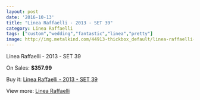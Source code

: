 ```yaml
---
layout: post
date: '2016-10-13'
title: "Linea Raffaelli - 2013 - SET 39"
category: Linea Raffaelli
tags: ["custom","wedding","fantastic","linea","pretty"]
image: http://img.metalkind.com/44913-thickbox_default/linea-raffaelli-2013-set-39.jpg
---
```

Linea Raffaelli - 2013 - SET 39

On Sales: **$357.99**
<a href="https://www.metalkind.com/en/linea-raffaelli/13004-linea-raffaelli-2013-set-39.html"><amp-img layout="responsive" width="600" height="600" src="//img.metalkind.com/44913-thickbox_default/linea-raffaelli-2013-set-39.jpg" alt="Linea Raffaelli - 2013 - SET 39 0" /></a>
<a href="https://www.metalkind.com/en/linea-raffaelli/13004-linea-raffaelli-2013-set-39.html"><amp-img layout="responsive" width="600" height="600" src="//img.metalkind.com/44915-thickbox_default/linea-raffaelli-2013-set-39.jpg" alt="Linea Raffaelli - 2013 - SET 39 1" /></a>
<a href="https://www.metalkind.com/en/linea-raffaelli/13004-linea-raffaelli-2013-set-39.html"><amp-img layout="responsive" width="600" height="600" src="//img.metalkind.com/44917-thickbox_default/linea-raffaelli-2013-set-39.jpg" alt="Linea Raffaelli - 2013 - SET 39 2" /></a>

Buy it: [Linea Raffaelli - 2013 - SET 39](https://www.metalkind.com/en/linea-raffaelli/13004-linea-raffaelli-2013-set-39.html "Linea Raffaelli - 2013 - SET 39")

View more: [Linea Raffaelli](https://www.metalkind.com/en/78-linea-raffaelli "Linea Raffaelli")
